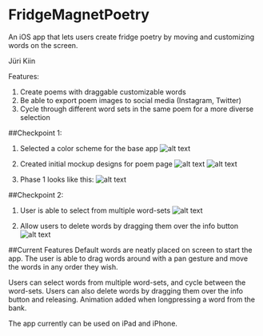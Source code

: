 # FridgeMagnetPoetry
An iOS app that lets users create fridge poetry by moving and customizing words on the screen.

Jüri Kiin

Features:
1. Create poems with draggable customizable words
2. Be able to export poem images to social media (Instagram, Twitter)
3. Cycle through different word sets in the same poem for a more diverse selection

##Checkpoint 1:

1. Selected a color scheme for the base app
![alt text](Design/ScreenShots/multiWordSet.png)

2. Created initial mockup designs for poem page
![alt text](Design/ScreenShots/SS_WordSettings.png)
![alt text](Design/ScreenShots/SS_PoemSettings.png)

3. Phase 1 looks like this:
![alt text](Design/ScreenShots/SS_Phase1.png)

##Checkpoint 2:

1. User is able to select from multiple word-sets
![alt text](Design/ScreenShots/multiWordSet.png)

2. Allow users to delete words by dragging them over the info button
![alt text](Design/ScreenShots/trash.png)

##Current Features
Default words are neatly placed on screen to start the app. The user is able to drag words around with a pan gesture and move the words in any order they wish.

Users can select words from multiple word-sets, and cycle between the word-sets.
Users can also delete words by dragging them over the info button and releasing.
Animation added when longpressing a word from the bank.

The app currently can be used on iPad and iPhone.


